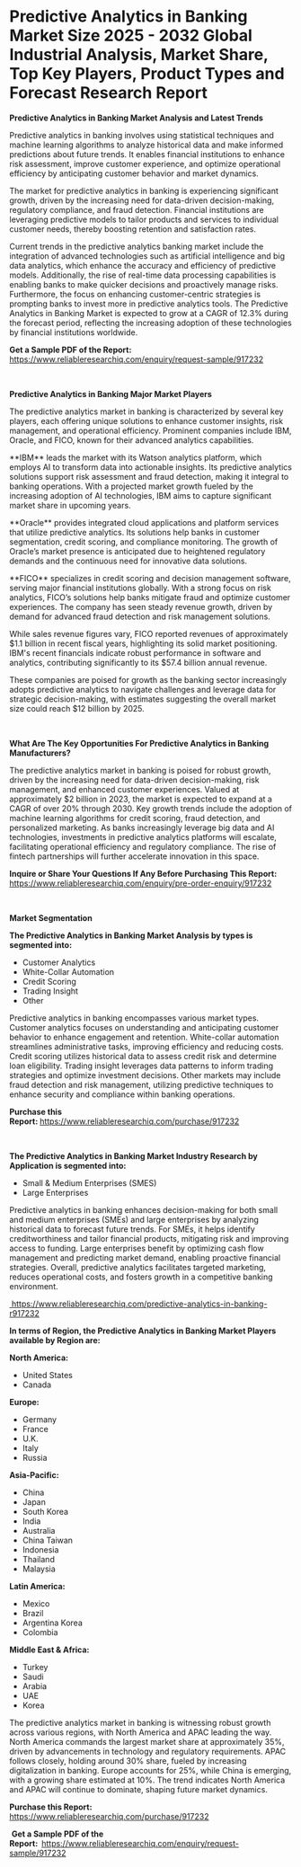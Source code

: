 <p><h1>Predictive Analytics in Banking Market Size 2025 - 2032 Global Industrial Analysis, Market Share, Top Key Players, Product Types and Forecast Research Report</h1></p><p><strong>Predictive Analytics in Banking Market Analysis and Latest Trends</strong></p>
<p><p>Predictive analytics in banking involves using statistical techniques and machine learning algorithms to analyze historical data and make informed predictions about future trends. It enables financial institutions to enhance risk assessment, improve customer experience, and optimize operational efficiency by anticipating customer behavior and market dynamics.</p><p>The market for predictive analytics in banking is experiencing significant growth, driven by the increasing need for data-driven decision-making, regulatory compliance, and fraud detection. Financial institutions are leveraging predictive models to tailor products and services to individual customer needs, thereby boosting retention and satisfaction rates.</p><p>Current trends in the predictive analytics banking market include the integration of advanced technologies such as artificial intelligence and big data analytics, which enhance the accuracy and efficiency of predictive models. Additionally, the rise of real-time data processing capabilities is enabling banks to make quicker decisions and proactively manage risks. Furthermore, the focus on enhancing customer-centric strategies is prompting banks to invest more in predictive analytics tools. The Predictive Analytics in Banking Market is expected to grow at a CAGR of 12.3% during the forecast period, reflecting the increasing adoption of these technologies by financial institutions worldwide.</p></p>
<p><strong>Get a Sample PDF of the Report:&nbsp;</strong> <a href="https://www.reliableresearchiq.com/enquiry/request-sample/917232?utm_campaign=3226&utm_medium=2&utm_source=Github&utm_content=ia&utm_term=17042025&utm_id=predictive-analytics-in-banking">https://www.reliableresearchiq.com/enquiry/request-sample/917232</a></p>
<p>&nbsp;</p>
<p><strong>Predictive Analytics in Banking Major Market Players</strong></p>
<p><p>The predictive analytics market in banking is characterized by several key players, each offering unique solutions to enhance customer insights, risk management, and operational efficiency. Prominent companies include IBM, Oracle, and FICO, known for their advanced analytics capabilities.</p><p>**IBM** leads the market with its Watson analytics platform, which employs AI to transform data into actionable insights. Its predictive analytics solutions support risk assessment and fraud detection, making it integral to banking operations. With a projected market growth fueled by the increasing adoption of AI technologies, IBM aims to capture significant market share in upcoming years.</p><p>**Oracle** provides integrated cloud applications and platform services that utilize predictive analytics. Its solutions help banks in customer segmentation, credit scoring, and compliance monitoring. The growth of Oracle’s market presence is anticipated due to heightened regulatory demands and the continuous need for innovative data solutions.</p><p>**FICO** specializes in credit scoring and decision management software, serving major financial institutions globally. With a strong focus on risk analytics, FICO’s solutions help banks mitigate fraud and optimize customer experiences. The company has seen steady revenue growth, driven by demand for advanced fraud detection and risk management solutions.</p><p>While sales revenue figures vary, FICO reported revenues of approximately $1.1 billion in recent fiscal years, highlighting its solid market positioning. IBM's recent financials indicate robust performance in software and analytics, contributing significantly to its $57.4 billion annual revenue. </p><p>These companies are poised for growth as the banking sector increasingly adopts predictive analytics to navigate challenges and leverage data for strategic decision-making, with estimates suggesting the overall market size could reach $12 billion by 2025.</p></p>
<p>&nbsp;</p>
<p><strong>What Are The Key Opportunities For Predictive Analytics in Banking Manufacturers?</strong></p>
<p><p>The predictive analytics market in banking is poised for robust growth, driven by the increasing need for data-driven decision-making, risk management, and enhanced customer experiences. Valued at approximately $2 billion in 2023, the market is expected to expand at a CAGR of over 20% through 2030. Key growth trends include the adoption of machine learning algorithms for credit scoring, fraud detection, and personalized marketing. As banks increasingly leverage big data and AI technologies, investments in predictive analytics platforms will escalate, facilitating operational efficiency and regulatory compliance. The rise of fintech partnerships will further accelerate innovation in this space.</p></p>
<p><strong>Inquire or Share Your Questions If Any Before Purchasing This Report:</strong> <a href="https://www.reliableresearchiq.com/enquiry/pre-order-enquiry/917232?utm_campaign=3226&utm_medium=2&utm_source=Github&utm_content=ia&utm_term=17042025&utm_id=predictive-analytics-in-banking">https://www.reliableresearchiq.com/enquiry/pre-order-enquiry/917232</a></p>
<p>&nbsp;</p>
<p><strong>Market Segmentation</strong></p>
<p><strong>The Predictive Analytics in Banking Market Analysis by types is segmented into:</strong></p>
<p><ul><li>Customer Analytics</li><li>White-Collar Automation</li><li>Credit Scoring</li><li>Trading Insight</li><li>Other</li></ul></p>
<p><p>Predictive analytics in banking encompasses various market types. Customer analytics focuses on understanding and anticipating customer behavior to enhance engagement and retention. White-collar automation streamlines administrative tasks, improving efficiency and reducing costs. Credit scoring utilizes historical data to assess credit risk and determine loan eligibility. Trading insight leverages data patterns to inform trading strategies and optimize investment decisions. Other markets may include fraud detection and risk management, utilizing predictive techniques to enhance security and compliance within banking operations.</p></p>
<p><strong>Purchase this Report:&nbsp;</strong><a href="https://www.reliableresearchiq.com/purchase/917232?utm_campaign=3226&utm_medium=2&utm_source=Github&utm_content=ia&utm_term=17042025&utm_id=predictive-analytics-in-banking">https://www.reliableresearchiq.com/purchase/917232</a></p>
<p>&nbsp;</p>
<p><strong>The Predictive Analytics in Banking Market Industry Research by Application is segmented into:</strong></p>
<p><ul><li>Small & Medium Enterprises (SMES)</li><li>Large Enterprises</li></ul></p>
<p><p>Predictive analytics in banking enhances decision-making for both small and medium enterprises (SMEs) and large enterprises by analyzing historical data to forecast future trends. For SMEs, it helps identify creditworthiness and tailor financial products, mitigating risk and improving access to funding. Large enterprises benefit by optimizing cash flow management and predicting market demand, enabling proactive financial strategies. Overall, predictive analytics facilitates targeted marketing, reduces operational costs, and fosters growth in a competitive banking environment.</p></p>
<p><a href="https://www.reliableresearchiq.com/predictive-analytics-in-banking-r917232?utm_campaign=3226&utm_medium=2&utm_source=Github&utm_content=ia&utm_term=17042025&utm_id=predictive-analytics-in-banking">&nbsp;https://www.reliableresearchiq.com/predictive-analytics-in-banking-r917232</a></p>
<p><strong>In terms of Region, the Predictive Analytics in Banking Market Players available by Region are:</strong></p>
<p>
    <p> <strong> North America: </strong>
        <ul>
            <li>United States</li>
            <li>Canada</li>
        </ul>
        </p> 
    <p> <strong> Europe: </strong>
        <ul>
            <li>Germany</li>
            <li>France</li>
            <li>U.K.</li>
            <li>Italy</li>
            <li>Russia</li>
        </ul>
        </p> 
    <p> <strong> Asia-Pacific: </strong>
        <ul>
            <li>China</li>
            <li>Japan</li>
            <li>South Korea</li>
            <li>India</li>
            <li>Australia</li>
            <li>China Taiwan</li>
            <li>Indonesia</li>
            <li>Thailand</li>
            <li>Malaysia</li>
        </ul>
        </p> 
    <p> <strong> Latin America: </strong>
        <ul>
            <li>Mexico</li>
            <li>Brazil</li>
            <li>Argentina Korea</li>
            <li>Colombia</li>
        </ul>
        </p> 
    <p> <strong> Middle East & Africa: </strong>
        <ul>
            <li>Turkey</li>
            <li>Saudi</li>
            <li>Arabia</li>
            <li>UAE</li>
            <li>Korea</li>
        </ul>
    </p>
    </p>
<p><p>The predictive analytics market in banking is witnessing robust growth across various regions, with North America and APAC leading the way. North America commands the largest market share at approximately 35%, driven by advancements in technology and regulatory requirements. APAC follows closely, holding around 30% share, fueled by increasing digitalization in banking. Europe accounts for 25%, while China is emerging, with a growing share estimated at 10%. The trend indicates North America and APAC will continue to dominate, shaping future market dynamics.</p></p>
<p><strong>Purchase this Report: </strong><a href="https://www.reliableresearchiq.com/purchase/917232?utm_campaign=3226&utm_medium=2&utm_source=Github&utm_content=ia&utm_term=17042025&utm_id=predictive-analytics-in-banking">https://www.reliableresearchiq.com/purchase/917232</a></p>
<p>&nbsp;<strong>Get a Sample PDF of the Report:&nbsp;&nbsp;</strong><a href="https://www.reliableresearchiq.com/enquiry/request-sample/917232?utm_campaign=3226&utm_medium=2&utm_source=Github&utm_content=ia&utm_term=17042025&utm_id=predictive-analytics-in-banking">https://www.reliableresearchiq.com/enquiry/request-sample/917232</a></p>
<p><strong></strong></p>
<p><p></p><p></p><p></p></p>